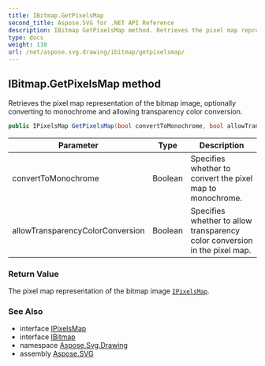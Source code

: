 ```yaml
---
title: IBitmap.GetPixelsMap
second_title: Aspose.SVG for .NET API Reference
description: IBitmap GetPixelsMap method. Retrieves the pixel map representation of the bitmap image optionally converting to monochrome and allowing transparency color conversion
type: docs
weight: 110
url: /net/aspose.svg.drawing/ibitmap/getpixelsmap/
---
```

## IBitmap.GetPixelsMap method

Retrieves the pixel map representation of the bitmap image, optionally converting to monochrome and allowing transparency color conversion.

```csharp
public IPixelsMap GetPixelsMap(bool convertToMonochrome, bool allowTransparencyColorConversion)
```

| Parameter | Type | Description |
| --- | --- | --- |
| convertToMonochrome | Boolean | Specifies whether to convert the pixel map to monochrome. |
| allowTransparencyColorConversion | Boolean | Specifies whether to allow transparency color conversion in the pixel map. |

### Return Value

The pixel map representation of the bitmap image [`IPixelsMap`](../../ipixelsmap/).

### See Also

* interface [IPixelsMap](../../ipixelsmap/)
* interface [IBitmap](../)
* namespace [Aspose.Svg.Drawing](../../../aspose.svg.drawing/)
* assembly [Aspose.SVG](../../../)
